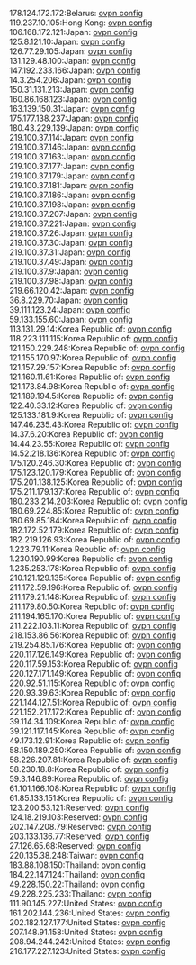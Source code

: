 178.124.172.172:Belarus: [ovpn config](vpn/178_124_172_172.ovpn)  
119.237.10.105:Hong Kong: [ovpn config](vpn/119_237_10_105.ovpn)  
106.168.172.121:Japan: [ovpn config](vpn/106_168_172_121.ovpn)  
125.8.121.10:Japan: [ovpn config](vpn/125_8_121_10.ovpn)  
126.77.29.105:Japan: [ovpn config](vpn/126_77_29_105.ovpn)  
131.129.48.100:Japan: [ovpn config](vpn/131_129_48_100.ovpn)  
147.192.233.166:Japan: [ovpn config](vpn/147_192_233_166.ovpn)  
14.3.254.206:Japan: [ovpn config](vpn/14_3_254_206.ovpn)  
150.31.131.213:Japan: [ovpn config](vpn/150_31_131_213.ovpn)  
160.86.168.123:Japan: [ovpn config](vpn/160_86_168_123.ovpn)  
163.139.150.31:Japan: [ovpn config](vpn/163_139_150_31.ovpn)  
175.177.138.237:Japan: [ovpn config](vpn/175_177_138_237.ovpn)  
180.43.229.139:Japan: [ovpn config](vpn/180_43_229_139.ovpn)  
219.100.37.114:Japan: [ovpn config](vpn/219_100_37_114.ovpn)  
219.100.37.146:Japan: [ovpn config](vpn/219_100_37_146.ovpn)  
219.100.37.163:Japan: [ovpn config](vpn/219_100_37_163.ovpn)  
219.100.37.177:Japan: [ovpn config](vpn/219_100_37_177.ovpn)  
219.100.37.179:Japan: [ovpn config](vpn/219_100_37_179.ovpn)  
219.100.37.181:Japan: [ovpn config](vpn/219_100_37_181.ovpn)  
219.100.37.186:Japan: [ovpn config](vpn/219_100_37_186.ovpn)  
219.100.37.198:Japan: [ovpn config](vpn/219_100_37_198.ovpn)  
219.100.37.207:Japan: [ovpn config](vpn/219_100_37_207.ovpn)  
219.100.37.221:Japan: [ovpn config](vpn/219_100_37_221.ovpn)  
219.100.37.26:Japan: [ovpn config](vpn/219_100_37_26.ovpn)  
219.100.37.30:Japan: [ovpn config](vpn/219_100_37_30.ovpn)  
219.100.37.31:Japan: [ovpn config](vpn/219_100_37_31.ovpn)  
219.100.37.49:Japan: [ovpn config](vpn/219_100_37_49.ovpn)  
219.100.37.9:Japan: [ovpn config](vpn/219_100_37_9.ovpn)  
219.100.37.98:Japan: [ovpn config](vpn/219_100_37_98.ovpn)  
219.66.120.42:Japan: [ovpn config](vpn/219_66_120_42.ovpn)  
36.8.229.70:Japan: [ovpn config](vpn/36_8_229_70.ovpn)  
39.111.123.24:Japan: [ovpn config](vpn/39_111_123_24.ovpn)  
59.133.155.60:Japan: [ovpn config](vpn/59_133_155_60.ovpn)  
113.131.29.14:Korea Republic of: [ovpn config](vpn/113_131_29_14.ovpn)  
118.223.111.115:Korea Republic of: [ovpn config](vpn/118_223_111_115.ovpn)  
121.150.229.248:Korea Republic of: [ovpn config](vpn/121_150_229_248.ovpn)  
121.155.170.97:Korea Republic of: [ovpn config](vpn/121_155_170_97.ovpn)  
121.157.29.157:Korea Republic of: [ovpn config](vpn/121_157_29_157.ovpn)  
121.160.11.61:Korea Republic of: [ovpn config](vpn/121_160_11_61.ovpn)  
121.173.84.98:Korea Republic of: [ovpn config](vpn/121_173_84_98.ovpn)  
121.189.194.5:Korea Republic of: [ovpn config](vpn/121_189_194_5.ovpn)  
122.40.33.12:Korea Republic of: [ovpn config](vpn/122_40_33_12.ovpn)  
125.133.181.9:Korea Republic of: [ovpn config](vpn/125_133_181_9.ovpn)  
147.46.235.43:Korea Republic of: [ovpn config](vpn/147_46_235_43.ovpn)  
14.37.6.20:Korea Republic of: [ovpn config](vpn/14_37_6_20.ovpn)  
14.44.23.55:Korea Republic of: [ovpn config](vpn/14_44_23_55.ovpn)  
14.52.218.136:Korea Republic of: [ovpn config](vpn/14_52_218_136.ovpn)  
175.120.246.30:Korea Republic of: [ovpn config](vpn/175_120_246_30.ovpn)  
175.123.120.179:Korea Republic of: [ovpn config](vpn/175_123_120_179.ovpn)  
175.201.138.125:Korea Republic of: [ovpn config](vpn/175_201_138_125.ovpn)  
175.211.179.137:Korea Republic of: [ovpn config](vpn/175_211_179_137.ovpn)  
180.233.214.203:Korea Republic of: [ovpn config](vpn/180_233_214_203.ovpn)  
180.69.224.85:Korea Republic of: [ovpn config](vpn/180_69_224_85.ovpn)  
180.69.85.184:Korea Republic of: [ovpn config](vpn/180_69_85_184.ovpn)  
182.172.52.179:Korea Republic of: [ovpn config](vpn/182_172_52_179.ovpn)  
182.219.126.93:Korea Republic of: [ovpn config](vpn/182_219_126_93.ovpn)  
1.223.79.11:Korea Republic of: [ovpn config](vpn/1_223_79_11.ovpn)  
1.230.190.99:Korea Republic of: [ovpn config](vpn/1_230_190_99.ovpn)  
1.235.253.178:Korea Republic of: [ovpn config](vpn/1_235_253_178.ovpn)  
210.121.129.135:Korea Republic of: [ovpn config](vpn/210_121_129_135.ovpn)  
211.172.59.196:Korea Republic of: [ovpn config](vpn/211_172_59_196.ovpn)  
211.179.21.148:Korea Republic of: [ovpn config](vpn/211_179_21_148.ovpn)  
211.179.80.50:Korea Republic of: [ovpn config](vpn/211_179_80_50.ovpn)  
211.194.165.170:Korea Republic of: [ovpn config](vpn/211_194_165_170.ovpn)  
211.222.103.11:Korea Republic of: [ovpn config](vpn/211_222_103_11.ovpn)  
218.153.86.56:Korea Republic of: [ovpn config](vpn/218_153_86_56.ovpn)  
219.254.85.176:Korea Republic of: [ovpn config](vpn/219_254_85_176.ovpn)  
220.117.126.149:Korea Republic of: [ovpn config](vpn/220_117_126_149.ovpn)  
220.117.59.153:Korea Republic of: [ovpn config](vpn/220_117_59_153.ovpn)  
220.127.171.149:Korea Republic of: [ovpn config](vpn/220_127_171_149.ovpn)  
220.92.51.115:Korea Republic of: [ovpn config](vpn/220_92_51_115.ovpn)  
220.93.39.63:Korea Republic of: [ovpn config](vpn/220_93_39_63.ovpn)  
221.144.127.51:Korea Republic of: [ovpn config](vpn/221_144_127_51.ovpn)  
221.152.217.172:Korea Republic of: [ovpn config](vpn/221_152_217_172.ovpn)  
39.114.34.109:Korea Republic of: [ovpn config](vpn/39_114_34_109.ovpn)  
39.121.117.145:Korea Republic of: [ovpn config](vpn/39_121_117_145.ovpn)  
49.173.12.91:Korea Republic of: [ovpn config](vpn/49_173_12_91.ovpn)  
58.150.189.250:Korea Republic of: [ovpn config](vpn/58_150_189_250.ovpn)  
58.226.207.81:Korea Republic of: [ovpn config](vpn/58_226_207_81.ovpn)  
58.230.18.8:Korea Republic of: [ovpn config](vpn/58_230_18_8.ovpn)  
59.3.146.89:Korea Republic of: [ovpn config](vpn/59_3_146_89.ovpn)  
61.101.166.108:Korea Republic of: [ovpn config](vpn/61_101_166_108.ovpn)  
61.85.133.151:Korea Republic of: [ovpn config](vpn/61_85_133_151.ovpn)  
123.200.53.121:Reserved: [ovpn config](vpn/123_200_53_121.ovpn)  
124.18.219.103:Reserved: [ovpn config](vpn/124_18_219_103.ovpn)  
202.147.208.79:Reserved: [ovpn config](vpn/202_147_208_79.ovpn)  
203.133.136.77:Reserved: [ovpn config](vpn/203_133_136_77.ovpn)  
27.126.65.68:Reserved: [ovpn config](vpn/27_126_65_68.ovpn)  
220.135.38.248:Taiwan: [ovpn config](vpn/220_135_38_248.ovpn)  
183.88.108.150:Thailand: [ovpn config](vpn/183_88_108_150.ovpn)  
184.22.147.124:Thailand: [ovpn config](vpn/184_22_147_124.ovpn)  
49.228.150.22:Thailand: [ovpn config](vpn/49_228_150_22.ovpn)  
49.228.225.233:Thailand: [ovpn config](vpn/49_228_225_233.ovpn)  
111.90.145.227:United States: [ovpn config](vpn/111_90_145_227.ovpn)  
161.202.144.236:United States: [ovpn config](vpn/161_202_144_236.ovpn)  
202.182.127.177:United States: [ovpn config](vpn/202_182_127_177.ovpn)  
207.148.91.158:United States: [ovpn config](vpn/207_148_91_158.ovpn)  
208.94.244.242:United States: [ovpn config](vpn/208_94_244_242.ovpn)  
216.177.227.123:United States: [ovpn config](vpn/216_177_227_123.ovpn)  
